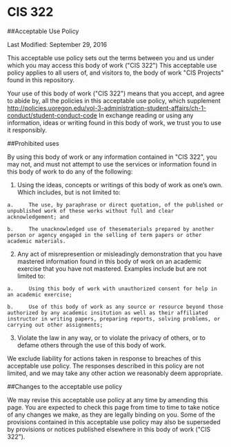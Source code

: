 # CIS 322

##Acceptable Use Policy

Last Modified:  September 29, 2016

This acceptable use policy sets out the terms between you and us under which you may access this body of work ("CIS 322") This acceptable use policy applies to all users of, and visitors to, the body of work "CIS Projects" found in this repository.

Your use of this body of work ("CIS 322") means that you accept, and agree to abide by, all the policies in this acceptable use policy, which supplement http://policies.uoregon.edu/vol-3-administration-student-affairs/ch-1-conduct/student-conduct-code
In exchange reading or using any information, ideas or writing found in this body of work, we trust you to use it responsibly.



##Prohibited uses

By using this body of work or any information contained in "CIS 322", you may not, and must not attempt to use the services or information found in this body of work to do any of the following:

  1. Using the ideas, concepts or writings of this body of work as one’s own.  Which includes, but is not limited to:

    a.     The use, by paraphrase or direct quotation, of the published or unpublished work of these works without full and clear acknowledgement; and

    b.     The unacknowledged use of thesematerials prepared by another person or agency engaged in the selling of term papers or other academic materials. 
  
  2. Any act of misrepresention or misleadingly demonstration that you have mastered information found in this body of work on an academic exercise that you have not mastered.  Examples include but are not limited to: 

    a.     Using this body of work with unauthorized consent for help in an academic exercise; 

    b.     Use of this body of work as any source or resource beyond those authorized by any academic insitution as well as their affiliated instructor in writing papers, preparing reports, solving problems, or carrying out other assignments;

  3. Violate the law in any way, or to violate the privacy of others, or to defame others through the use of this body of work.
  
  
  
We exclude liability for actions taken in response to breaches of this acceptable use policy.  The responses described in this policy are not limited, and we may take any other action we reasonably deem appropriate.

##Changes to the acceptable use policy

We may revise this acceptable use policy at any time by amending this page. You are expected to check this page from time to time to take notice of any changes we make, as they are legally binding on you. Some of the provisions contained in this acceptable use policy may also be superseded by provisions or notices published elsewhere in this body of work ("CIS 322").

